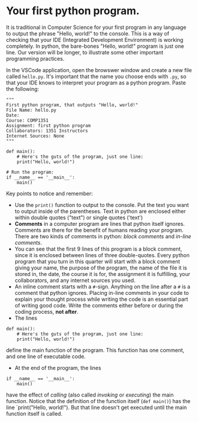# Your first python program.
It is traditional in Computer Science for your first program in any language to output the phrase "Hello, world!" to the console. This is a way of checking that your IDE (Integrated Development Environment) is working completely.
In python, the bare-bones "Hello, world!" program is just one line. Our version will be longer, to illustrate some other important programming practices.

In the VSCode application, open the browswer window and create a new file called `hello.py`. It's important that the name you choose ends with `.py`, so that your IDE knows to interpret your program as a python program. Paste the following:
```
"""
First python program, that outputs "Hello, world!"
File Name: hello.py
Date: 
Course: COMP1351
Assignment: first python program
Collaborators: 1351 Instructors
Internet Sources: None
"""

def main():
    # Here's the guts of the program, just one line:
    print("Hello, world!")

# Run the program:
if __name__ == '__main__':
    main()
```
Key points to notice and remember:
- Use the `print()` function to output to the console. Put the text you want to output inside of the parentheses. Text in python are enclosed either within double quotes ("text") or single quotes ('text')
- **Comments** in a computer program are lines that python itself ignores. Comments are there for the benefit of humans reading your program. There are two kinds of comments in python: *block comments* and *in-line comments*. 
- You can see that the first 9 lines of this program is a block comment, since it is enclosed between lines of three double-quotes. Every python program that you turn in this quarter will start with a block comment giving your name, the purpose of the program, the name of the file it is stored in, the date, the course it is for, the assignment it is fulfilling, your collaborators, and any internet sources you used.
- An inline comment starts with a `#`-sign. Anything on the line after a `#` is a comment that python ignores. Placing in-line comments in your code to explain your thought process while writing the code is an essential part of writing good code. Write the comments either before or during the coding process, **not after**.
- The lines
```
def main():
    # Here's the guts of the program, just one line:
    print("Hello, world!")
```
define the main function of the program. This function has one comment, and one line of executable code.
- At the end of the program, the lines
```
if __name__ == '__main__':
    main()
```
have the effect of *calling* (also called *invoking* or *executing*) the main function. Notice that the definition of the function itself (`def main()`) has the line `print("Hello, world!"). But that line doesn't get executed until the main function itself is called.
